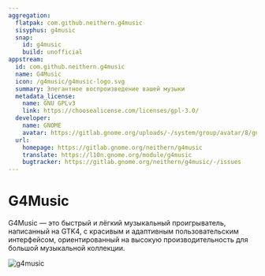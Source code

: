 ```yaml
---
aggregation:
  flatpak: com.github.neithern.g4music
  sisyphus: g4music
  snap:
    id: g4music
    build: unofficial
appstream:
  id: com.github.neithern.g4music
  name: G4Music
  icon: /g4music/g4music-logo.svg
  summary: Элегантное воспроизведение вашей музыки
  metadata_license:
    name: GNU GPLv3
    link: https://choosealicense.com/licenses/gpl-3.0/
  developer:
    name: GNOME
    avatar: https://gitlab.gnome.org/uploads/-/system/group/avatar/8/gnomelogo.png?width=48
  url:
    homepage: https://gitlab.gnome.org/neithern/g4music
    translate: https://l10n.gnome.org/module/g4music
    bugtracker: https://gitlab.gnome.org/neithern/g4music/-/issues
---
```


# G4Music

G4Music — это быстрый и лёгкий музыкальный проигрыватель, написанный на GTK4, с красивым и адаптивным пользовательским интерфейсом, ориентированный на высокую производительность для большой музыкальной коллекции.

![g4music](/g4music/g4music-1.png)

<!--@include: @apps/.parts/install/content-repo.md-->
<!--@include: @apps/.parts/install/content-flatpak.md-->
<!--@include: @apps/.parts/install/content-snap.md-->

